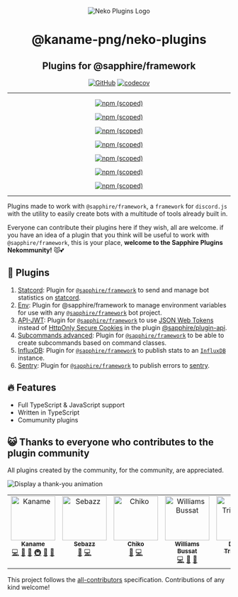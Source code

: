 <!-- markdownlint-disable -->
<div align="center">

![Neko Plugins Logo](https://raw.githubusercontent.com/kaname-png/neko-plugins/main/assets/logo.png)

# @kaname-png/neko-plugins

## Plugins for @sapphire/framework

[![GitHub](https://img.shields.io/github/license/kaname-png/neko-plugins)](https://github.com/kaname-png/neko-plugins/blob/main/LICENSE.md)
[![codecov](https://codecov.io/gh/sawa-ko/neko-plugins/branch/main/graph/badge.svg?token=7B0AVB4YG6)](https://codecov.io/gh/sawa-ko/neko-plugins)

---

[![npm (scoped)](https://img.shields.io/npm/v/@kaname-png/plugin-statcord?color=crimson&label=%40kaname-png%2Fplugin-statcord&logo=npm)](https://www.npmjs.com/package/@kaname-png/plugin-statcord)

[![npm (scoped)](https://img.shields.io/npm/v/@kaname-png/plugin-env?color=crimson&label=%40kaname-png%2Fplugin-env&logo=npm)](https://www.npmjs.com/package/@kaname-png/plugin-env)

[![npm (scoped)](https://img.shields.io/npm/v/@kaname-png/plugin-api-jwt?color=crimson&label=%40kaname-png%2Fplugin-api-jwt&logo=npm)](https://www.npmjs.com/package/@kaname-png/plugin-api-jwt)

[![npm (scoped)](https://img.shields.io/npm/v/@kaname-png/plugin-subcommands-advanced?color=crimson&label=%40kaname-png%2Fplugin-subcommands-advanced&logo=npm)](https://www.npmjs.com/package/@kaname-png/plugin-subcommands-advanced)

[![npm (scoped)](https://img.shields.io/npm/v/@kaname-png/plugin-influxdb?color=crimson&label=%40kaname-png%2Fplugin-influxdb&logo=npm)](https://www.npmjs.com/package/@kaname-png/plugin-influxdb)

[![npm (scoped)](https://img.shields.io/npm/v/@kaname-png/plugin-sentry?color=crimson&label=%40kaname-png%2Fplugin-sentry&logo=npm)](https://www.npmjs.com/package/@kaname-png/plugin-sentry)

[![npm (scoped)](https://img.shields.io/npm/v/@kaname-png/plugin-bot-list?color=crimson&label=%40kaname-png%2Fplugin-bot-list&logo=npm)](https://www.npmjs.com/package/@kaname-png/plugin-bot-list)

---

</div>
<!-- markdownlint-restore -->

Plugins made to work with `@sapphire/framework`, a `framework` for `discord.js` with the utility to easily create bots with a multitude of tools already built in.

Everyone can contribute their plugins here if they wish, all are welcome. if you have an idea of a plugin that you think will be useful to work with `@sapphire/framework`, this is your place, **welcome to the Sapphire Plugins Nekommunity!** 😾💕

## 📑 Plugins

1. [Statcord](https://github.com/kaname-png/neko-plugins/tree/main/packages/statcord): Plugin for
   [`@sapphire/framework`](https://github.com/sapphiredev/framework) to send and manage bot statistics on
   [statcord](https://statcord.com).
2. [Env](https://github.com/kaname-png/neko-plugins/tree/main/packages/env): Plugin for @sapphire/framework to manage environment
   variables for use with any [`@sapphire/framework`](https://github.com/sapphiredev/framework) bot project.
3. [API-JWT](https://github.com/kaname-png/neko-plugins/tree/main/packages/api-jwt): Plugin for
   [`@sapphire/framework`](https://github.com/sapphiredev/framework) to use [JSON Web Tokens](https://jwt.io) instead of
   [HttpOnly Secure Cookies](https://developer.mozilla.org/en-US/docs/Web/HTTP/Cookies) in the plugin [@sapphire/plugin-api](https://www.npmjs.com/package/@sapphire/plugin-api).
4. [Subcommands advanced](https://github.com/kaname-png/neko-plugins/tree/main/packages/subcommands-advanced): Plugin for [`@sapphire/framework`](https://github.com/sapphiredev/framework) to be able to create subcommands based on command classes.
5. [InfluxDB](https://github.com/kaname-png/neko-plugins/tree/main/packages/influxdb): Plugin for
   [`@sapphire/framework`](https://github.com/sapphiredev/framework) to publish stats to an
   [`InfluxDB`](https://www.influxdata.com) instance.
6. [Sentry](https://github.com/kaname-png/neko-plugins/tree/main/packages/sentry): Plugin for [`@sapphire/framework`](https://github.com/sapphiredev/framework) to publish errors to [sentry](https://sentry.io).

## 🔥 Features

-   Full TypeScript & JavaScript support
-   Written in TypeScript
-   Comumunity plugins

## 😺 Thanks to everyone who contributes to the plugin community

All plugins created by the community, for the community, are appreciated.

<!-- markdownlint-disable -->
<img src="https://imoutosite.files.wordpress.com/2019/06/67bc8-aw379865_03.gif" alt="Display a thank-you animation">
<!-- markdownlint-restore -->

<!-- ALL-CONTRIBUTORS-LIST:START - Do not remove or modify this section -->
<!-- prettier-ignore-start -->
<!-- markdownlint-disable -->
<table>
  <tbody>
    <tr>
      <td align="center" valign="top" width="14.28%"><a href="https://kaname.netlify.app"><img src="https://avatars.githubusercontent.com/u/56084970?v=4?s=100" width="100px;" alt="Kaname"/><br /><sub><b>Kaname</b></sub></a><br /><a href="https://github.com/sawa-ko/neko-plugins/commits?author=kaname-png" title="Code">💻</a> <a href="https://github.com/sawa-ko/neko-plugins/issues?q=author%3Akaname-png" title="Bug reports">🐛</a> <a href="https://github.com/sawa-ko/neko-plugins/commits?author=kaname-png" title="Documentation">📖</a> <a href="#infra-kaname-png" title="Infrastructure (Hosting, Build-Tools, etc)">🚇</a> <a href="#maintenance-kaname-png" title="Maintenance">🚧</a> <a href="https://github.com/sawa-ko/neko-plugins/pulls?q=is%3Apr+reviewed-by%3Akaname-png" title="Reviewed Pull Requests">👀</a></td>
      <td align="center" valign="top" width="14.28%"><a href="http://nino.fun"><img src="https://avatars.githubusercontent.com/u/90474850?v=4?s=100" width="100px;" alt="Sebazz"/><br /><sub><b>Sebazz</b></sub></a><br /><a href="https://github.com/sawa-ko/neko-plugins/issues?q=author%3AuSebazz" title="Bug reports">🐛</a> <a href="https://github.com/sawa-ko/neko-plugins/commits?author=uSebazz" title="Code">💻</a></td>
      <td align="center" valign="top" width="14.28%"><a href="http://chikoshidori.github.io"><img src="https://avatars.githubusercontent.com/u/53100578?v=4?s=100" width="100px;" alt="Chiko"/><br /><sub><b>Chiko</b></sub></a><br /><a href="https://github.com/sawa-ko/neko-plugins/issues?q=author%3AChikoShidori" title="Bug reports">🐛</a> <a href="https://github.com/sawa-ko/neko-plugins/commits?author=ChikoShidori" title="Code">💻</a></td>
      <td align="center" valign="top" width="14.28%"><a href="https://github.com/Swiizyy"><img src="https://avatars.githubusercontent.com/u/52933626?v=4?s=100" width="100px;" alt="Williams Bussat"/><br /><sub><b>Williams Bussat</b></sub></a><br /><a href="https://github.com/sawa-ko/neko-plugins/commits?author=Swiizyy" title="Code">💻</a> <a href="https://github.com/sawa-ko/neko-plugins/commits?author=Swiizyy" title="Documentation">📖</a> <a href="#ideas-Swiizyy" title="Ideas, Planning, & Feedback">🤔</a></td>
      <td align="center" valign="top" width="14.28%"><a href="https://github.com/RedStar071"><img src="https://avatars.githubusercontent.com/u/76824516?v=4?s=100" width="100px;" alt="Davide Trinastich"/><br /><sub><b>Davide Trinastich</b></sub></a><br /><a href="https://github.com/sawa-ko/neko-plugins/commits?author=RedStar071" title="Code">💻</a> <a href="#ideas-RedStar071" title="Ideas, Planning, & Feedback">🤔</a></td>
    </tr>
  </tbody>
</table>

<!-- markdownlint-restore -->
<!-- prettier-ignore-end -->

<!-- ALL-CONTRIBUTORS-LIST:END -->

This project follows the [all-contributors](https://github.com/all-contributors/all-contributors) specification. Contributions of any kind welcome!
